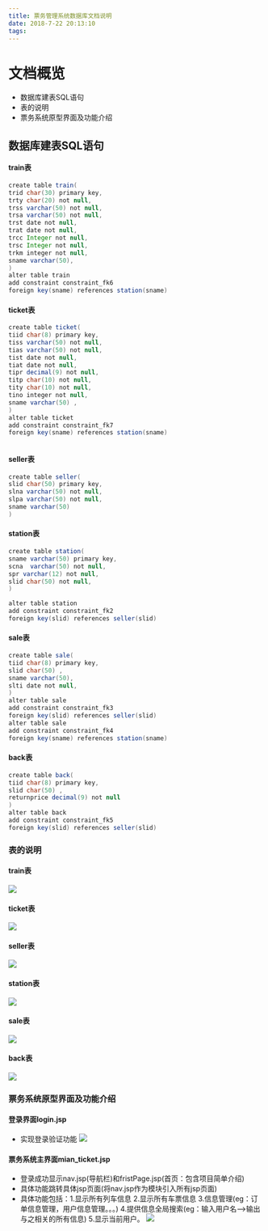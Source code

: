 ```yaml
---
title: 票务管理系统数据库文档说明
date: 2018-7-22 20:13:10
tags:
---
```


# 文档概览
- 数据库建表SQL语句
- 表的说明
- 票务系统原型界面及功能介绍

## 数据库建表SQL语句
#### train表
```java
create table train(
trid char(30) primary key,
trty char(20) not null,
trss varchar(50) not null,
trsa varchar(50) not null,
trst date not null,
trat date not null,
trcc Integer not null,
trsc Integer not null,
trkm integer not null,
sname varchar(50),
)
alter table train
add constraint constraint_fk6
foreign key(sname) references station(sname)
```

#### ticket表
```java
create table ticket(
tiid char(8) primary key,
tiss varchar(50) not null,
tias varchar(50) not null,
tist date not null,
tiat date not null,
tipr decimal(9) not null,
titp char(10) not null,
tity char(10) not null,
tino integer not null,
sname varchar(50) ,
)
alter table ticket
add constraint constraint_fk7
foreign key(sname) references station(sname)



```

#### seller表
```java
create table seller(
slid char(50) primary key,
slna varchar(50) not null,
slpa varchar(50) not null,
sname varchar(50)
)
```

#### station表
```java
create table station(
sname varchar(50) primary key,
scna  varchar(50) not null,
spr varchar(12) not null,
slid char(50) not null,
)

alter table station
add constraint constraint_fk2
foreign key(slid) references seller(slid)

```

#### sale表
```java
create table sale(
tiid char(8) primary key,
slid char(50) ,
sname varchar(50),
slti date not null,
)
alter table sale
add constraint constraint_fk3
foreign key(slid) references seller(slid)
alter table sale
add constraint constraint_fk4
foreign key(sname) references station(sname)

```

#### back表
```java
create table back(
tiid char(8) primary key,
slid char(50) ,
returnprice decimal(9) not null
)
alter table back
add constraint constraint_fk5
foreign key(slid) references seller(slid)

```

### 表的说明
#### train表
![](http://oyj1fkfcr.bkt.clouddn.com/%E6%B7%B1%E5%BA%A6%E6%88%AA%E5%9B%BE_%E9%80%89%E6%8B%A9%E5%8C%BA%E5%9F%9F_20180722102338.png)
#### ticket表
![](http://oyj1fkfcr.bkt.clouddn.com/%E6%B7%B1%E5%BA%A6%E6%88%AA%E5%9B%BE_%E9%80%89%E6%8B%A9%E5%8C%BA%E5%9F%9F_20180722102453.png)
#### seller表
![](http://oyj1fkfcr.bkt.clouddn.com/%E6%B7%B1%E5%BA%A6%E6%88%AA%E5%9B%BE_%E9%80%89%E6%8B%A9%E5%8C%BA%E5%9F%9F_20180722102538.png)
#### station表
![](http://oyj1fkfcr.bkt.clouddn.com/%E6%B7%B1%E5%BA%A6%E6%88%AA%E5%9B%BE_%E9%80%89%E6%8B%A9%E5%8C%BA%E5%9F%9F_20180722102556.png)
#### sale表
![](http://oyj1fkfcr.bkt.clouddn.com/%E6%B7%B1%E5%BA%A6%E6%88%AA%E5%9B%BE_%E9%80%89%E6%8B%A9%E5%8C%BA%E5%9F%9F_20180722102611.png)
#### back表
![](http://oyj1fkfcr.bkt.clouddn.com/%E6%B7%B1%E5%BA%A6%E6%88%AA%E5%9B%BE_%E9%80%89%E6%8B%A9%E5%8C%BA%E5%9F%9F_20180722102628.png)

### 票务系统原型界面及功能介绍
#### 登录界面login.jsp
- 实现登录验证功能
![](http://oyj1fkfcr.bkt.clouddn.com/login.png)

#### 票务系统主界面mian_ticket.jsp
- 登录成功显示nav.jsp(导航栏)和fristPage.jsp(首页：包含项目简单介绍)
- 具体功能跳转具体jsp页面(将nav.jsp作为模块引入所有jsp页面)
- 具体功能包括：1.显示所有列车信息 2.显示所有车票信息 3.信息管理(eg：订单信息管理，用户信息管理。。。) 4.提供信息全局搜索(eg：输入用户名——>输出与之相关的所有信息) 5.显示当前用户。
![](http://oyj1fkfcr.bkt.clouddn.com/%E6%B7%B1%E5%BA%A6%E6%88%AA%E5%9B%BE_20180722103751.png)
